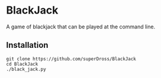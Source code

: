 # BlackJack

A game of blackjack that can be played at the command line.

## Installation
```
git clone https://github.com/superDross/BlackJack
cd BlackJack
./black_jack.py
```

